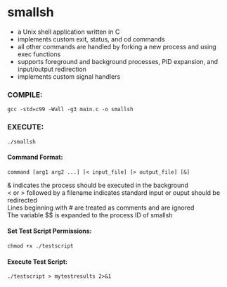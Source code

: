 # smallsh

- a Unix shell application written in C
- implements custom exit, status, and cd commands
- all other commands are handled by forking a new process and using exec functions
- supports foreground and background processes, PID expansion, and input/output redirection
- implements custom signal handlers

### COMPILE:

```
gcc -std=c99 -Wall -g3 main.c -o smallsh
```

### EXECUTE:

```
./smallsh
```

#### Command Format:

```
command [arg1 arg2 ...] [< input_file] [> output_file] [&]
```

& indicates the process should be executed in the background  
< or > followed by a filename indicates standard input or ouput should be redirected  
Lines beginning with # are treated as comments and are ignored  
The variable $$ is expanded to the process ID of smallsh

#### Set Test Script Permissions:

```
chmod +x ./testscript
```

#### Execute Test Script:

```
./testscript > mytestresults 2>&1
```

